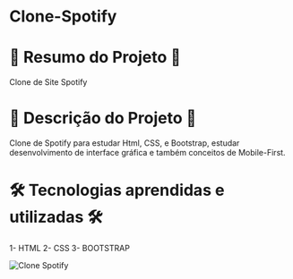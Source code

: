 # Clone-Spotify

# 📄 Resumo do Projeto 📄

Clone de Site Spotify

# 📖 Descrição do Projeto 📖 

Clone de Spotify para estudar Html, CSS, e Bootstrap, estudar desenvolvimento de interface gráfica e também conceitos de Mobile-First.

# 🛠️ Tecnologias aprendidas e utilizadas 🛠️

1- HTML
2- CSS
3- BOOTSTRAP

![Clone Spotify](https://user-images.githubusercontent.com/85304089/180257234-6e1e8993-7952-4caf-99ef-7ce717b364be.png)
